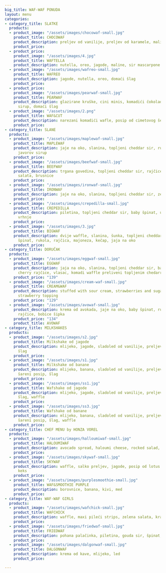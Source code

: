 ```yaml
---
big_title: WAF-WAF PONUDA
layout: menu
categories:
- category_title: SLATKE
  products:
  - product_image: "/assets/images/chocowaf-small.jpg"
    product_title: CHOCOWAF
    product_description: preljev od vanilije, preljev od karamele, maline, orasi
    product_price: 
  - product_price: 
    product_image: "/assets/images/4.jpg"
    product_title: WAFTELLA
    product_description: nutella, oreo, jagode, maline, sir mascarpone
  - product_image: "/assets/images/wafreo-small.jpg"
    product_title: WAFREO
    product_description: jagode, nutella, oreo, domaći šlag
    product_price: 
  - product_price: 
    product_image: "/assets/images/pearwaf-small.jpg"
    product_title: PEARWAF
    product_description: glazirane kruške, cini minis, komadići čokolade, javorov
      sirup, domaći šlag
  - product_image: "/assets/images/2.png"
    product_title: WAF&CUT
    product_description: narezani komadići wafle, posip od cimetovog šećera, nutella
    product_price: 
- category_title: SLANE
  products:
  - product_image: "/assets/images/maplewaf-small.jpg"
    product_title: MAPLEWAF
    product_description: jaje na oko, slanina, topljeni cheddar sir, rukola, rajčice,
      javorov sirup
    product_price: 
  - product_image: "/assets/images/beefwaf-small.jpg"
    product_title: BEEFWAF
    product_description: trgana govedina, topljeni cheddar sir, rajčice, luk, zelena
      salata, brusnice
    product_price: 
  - product_image: "/assets/images/ironwaf-small.jpg"
    product_title: IRONWAF
    product_description: jaje na oko, slanina, topljeni cheddar sir, zelena salata
    product_price: 
  - product_image: "/assets/images/crepedilla-small.jpg"
    product_title: CREPEDILLA
    product_description: piletina, topljeni cheddar sir, baby špinat, umak od rajčice,
      vrhnje
    product_price: 
  - product_image: "/assets/images/3.jpg"
    product_title: BIGWAF
    product_description: dvije waffle, slanina, šunka, topljeni cheddar sir, baby
      špinat, rukola, rajčica, majoneza, kečap, jaja na oko
    product_price: 
- category_title: DORUČAK
  products:
  - product_image: "/assets/images/eggwaf-small.jpg"
    product_title: EGGWAF
    product_description: jaja na oko, slanina, topljeni cheddar sir, baby špinat,
      cherry rajčice, vlasac, komadi waffle preliveni topljenim chedarr sirom
    product_price: "139"
  - product_image: "/assets/images/cream-waf-small.jpg"
    product_title: CREAM&WAF
    product_description: stuffed with sour cream, strawberries and sugar, topped with
      strawberry topping
    product_price: "129"
  - product_image: "/assets/images/avowaf-small.jpg"
    product_description: krema od avokada, jaje na oko, baby špinat, rukola, cherry
      rajčice, bobice šipka
    product_price: "134"
    product_title: AVOWAF
- category_title: MILKSHAKES
  products:
  - product_image: "/assets/images/s2.jpg"
    product_title: Milkshake od jagode
    product_description: mlijeko, jagode, sladoled od vanilije, preljev od jagode,
      šlag
    product_price: 
  - product_image: "/assets/images/s1.jpg"
    product_title: Milkshake od banane
    product_description: mlijeko, banana, sladoled od vanilije, preljev od karamele,
      šareni posip, šlag
    product_price: 
  - product_image: "/assets/images/ss1.jpg"
    product_title: Wafshake od jagode
    product_description: mlijeko, jagode, sladoled od vanilije, preljev od jagode,
      šlag, waffle
    product_price: 
  - product_image: "/assets/images/ss3.jpg"
    product_title: Wafshake od banane
    product_description: mlijeko, banana, sladoled od vanilije, preljev od karamele,
      šareni posip, šlag, waffle
    product_price: 
- category_title: CHEF MENU by HONZA VOREL
  products:
  - product_image: "/assets/images/halloumiwaf-small.jpg"
    product_title: HALOUMIWAF
    product_description: avocado spread, haloumi cheese, rocked salad, tomato
    product_price: 
  - product_image: "/assets/images/skywaf-small.jpg"
    product_title: SKYWAF
    product_description: waffle, salko preljev, jagode, posip od lotus keksa, lotus
      keks
    product_price: 
  - product_image: "/assets/images/purplesmoothie-small.jpg"
    product_title: WAF&SMOOTHIE PURPLE
    product_description: borovnice, banana, kivi, med
    product_price: 
- category_title: WAF-WAF GIRLS
  products:
  - product_image: "/assets/images/wafchick-small.jpg"
    product_title: WAFCHICK
    product_description: waffle, maxi pileći strips, zelena salata, krastavac, majoneza
    product_price: 
  - product_image: "/assets/images/friedwaf-small.jpg"
    product_title: FRIEDWAF
    product_description: pohana palačinka, piletina, gouda sir, špinat, kukuruz
    product_price: 
  - product_image: "/assets/images/dalgonwaf-small.jpg"
    product_title: DALGONWAF
    product_description: krema od kave, mlijeko, led
    product_price: 

---
```


